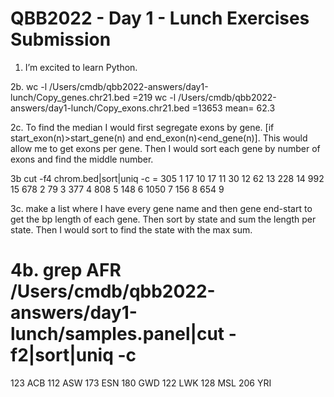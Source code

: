  # QBB2022 - Day 1 - Lunch Exercises Submission

 1. I’m excited to learn Python.

 2b. wc -l /Users/cmdb/qbb2022-answers/day1-lunch/Copy_genes.chr21.bed
 	=219
	wc -l /Users/cmdb/qbb2022-answers/day1-lunch/Copy_exons.chr21.bed
	=13653
 mean= 62.3
 
 2c. To find the median I would first segregate exons by gene. [if start_exon(n)>start_gene(n) and end_exon(n)<end_gene(n)]. This would allow me to get exons per gene. Then I would sort each gene by number of exons and find the middle number.
 
3b cut -f4 chrom.bed|sort|uniq -c
	= 
305 1
  17 10
  17 11
  30 12
  62 13
 228 14
 992 15
 678 2
  79 3
 377 4
 808 5
 148 6
1050 7
 156 8
 654 9
 
 3c. make a list where I have every gene name and then gene end-start to get the bp length of each gene. Then sort by state and sum the length per state. Then I would sort to find the state with the max sum. 
 
 
 4b. grep AFR /Users/cmdb/qbb2022-answers/day1-lunch/samples.panel|cut -f2|sort|uniq -c
 =
 123 ACB
 112 ASW
 173 ESN
 180 GWD
 122 LWK
 128 MSL
 206 YRI
 